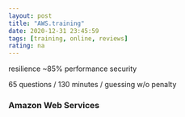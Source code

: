 ```yaml
---
layout: post
title: "AWS.training"
date: 2020-12-31 23:45:59
tags: [training, online, reviews]
rating: na
---
```

resilience ~85%
performance
security

65 questions / 130 minutes / guessing w/o penalty

### Amazon Web Services
#### 